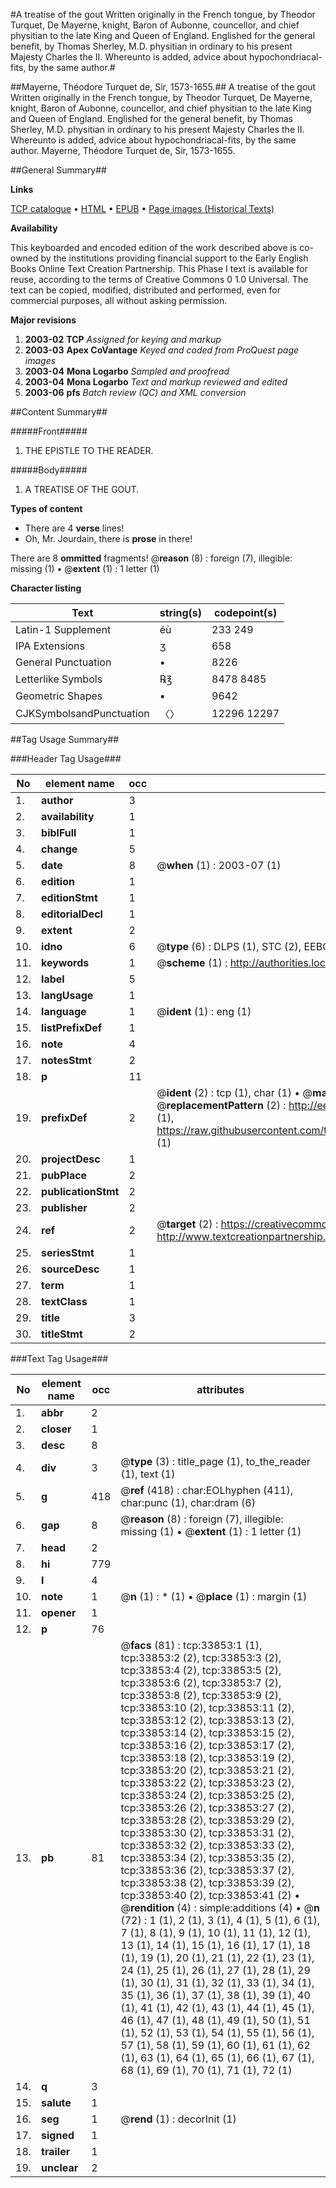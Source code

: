 #A treatise of the gout Written originally in the French tongue, by Theodor Turquet, De Mayerne, knight, Baron of Aubonne, councellor, and chief physitian to the late King and Queen of England. Englished for the general benefit, by Thomas Sherley, M.D. physitian in ordinary to his present Majesty Charles the II. Whereunto is added, advice about hypochondriacal-fits, by the same author.#

##Mayerne, Théodore Turquet de, Sir, 1573-1655.##
A treatise of the gout Written originally in the French tongue, by Theodor Turquet, De Mayerne, knight, Baron of Aubonne, councellor, and chief physitian to the late King and Queen of England. Englished for the general benefit, by Thomas Sherley, M.D. physitian in ordinary to his present Majesty Charles the II. Whereunto is added, advice about hypochondriacal-fits, by the same author.
Mayerne, Théodore Turquet de, Sir, 1573-1655.

##General Summary##

**Links**

[TCP catalogue](http://www.ota.ox.ac.uk/tcp/)  • 
[HTML](http://tei.it.ox.ac.uk/tcp/Texts-HTML/free/A50/A50389.html)  • 
[EPUB](http://tei.it.ox.ac.uk/tcp/Texts-EPUB/free/A50/A50389.epub) • 
[Page images (Historical Texts)](https://data.historicaltexts.jisc.ac.uk/view?pubId=eebo-99829414e&pageId=eebo-99829414e-33853-1)

**Availability**

This keyboarded and encoded edition of the
	       work described above is co-owned by the institutions
	       providing financial support to the Early English Books
	       Online Text Creation Partnership. This Phase I text is
	       available for reuse, according to the terms of Creative
	       Commons 0 1.0 Universal. The text can be copied,
	       modified, distributed and performed, even for
	       commercial purposes, all without asking permission.

**Major revisions**

1. __2003-02__ __TCP__ *Assigned for keying and markup*
1. __2003-03__ __Apex CoVantage__ *Keyed and coded from ProQuest page images*
1. __2003-04__ __Mona Logarbo__ *Sampled and proofread*
1. __2003-04__ __Mona Logarbo__ *Text and markup reviewed and edited*
1. __2003-06__ __pfs__ *Batch review (QC) and XML conversion*

##Content Summary##

#####Front#####

1. THE EPISTLE TO THE READER.

#####Body#####

1. A TREATISE OF THE GOUT.

**Types of content**

  * There are 4 **verse** lines!
  * Oh, Mr. Jourdain, there is **prose** in there!

There are 8 **ommitted** fragments! 
 @__reason__ (8) : foreign (7), illegible: missing (1)  •  @__extent__ (1) : 1 letter (1)

**Character listing**


|Text|string(s)|codepoint(s)|
|---|---|---|
|Latin-1 Supplement|éù|233 249|
|IPA  Extensions|ʒ|658|
|General Punctuation|•|8226|
|Letterlike Symbols|℞℥|8478 8485|
|Geometric Shapes|▪|9642|
|CJKSymbolsandPunctuation|〈〉|12296 12297|

##Tag Usage Summary##

###Header Tag Usage###

|No|element name|occ|attributes|
|---|---|---|---|
|1.|__author__|3||
|2.|__availability__|1||
|3.|__biblFull__|1||
|4.|__change__|5||
|5.|__date__|8| @__when__ (1) : 2003-07 (1)|
|6.|__edition__|1||
|7.|__editionStmt__|1||
|8.|__editorialDecl__|1||
|9.|__extent__|2||
|10.|__idno__|6| @__type__ (6) : DLPS (1), STC (2), EEBO-CITATION (1), PROQUEST (1), VID (1)|
|11.|__keywords__|1| @__scheme__ (1) : http://authorities.loc.gov/ (1)|
|12.|__label__|5||
|13.|__langUsage__|1||
|14.|__language__|1| @__ident__ (1) : eng (1)|
|15.|__listPrefixDef__|1||
|16.|__note__|4||
|17.|__notesStmt__|2||
|18.|__p__|11||
|19.|__prefixDef__|2| @__ident__ (2) : tcp (1), char (1)  •  @__matchPattern__ (2) : ([0-9\-]+):([0-9IVX]+) (1), (.+) (1)  •  @__replacementPattern__ (2) : http://eebo.chadwyck.com/downloadtiff?vid=$1&page=$2 (1), https://raw.githubusercontent.com/textcreationpartnership/Texts/master/tcpchars.xml#$1 (1)|
|20.|__projectDesc__|1||
|21.|__pubPlace__|2||
|22.|__publicationStmt__|2||
|23.|__publisher__|2||
|24.|__ref__|2| @__target__ (2) : https://creativecommons.org/publicdomain/zero/1.0/ (1), http://www.textcreationpartnership.org/docs/. (1)|
|25.|__seriesStmt__|1||
|26.|__sourceDesc__|1||
|27.|__term__|1||
|28.|__textClass__|1||
|29.|__title__|3||
|30.|__titleStmt__|2||


###Text Tag Usage###

|No|element name|occ|attributes|
|---|---|---|---|
|1.|__abbr__|2||
|2.|__closer__|1||
|3.|__desc__|8||
|4.|__div__|3| @__type__ (3) : title_page (1), to_the_reader (1), text (1)|
|5.|__g__|418| @__ref__ (418) : char:EOLhyphen (411), char:punc (1), char:dram (6)|
|6.|__gap__|8| @__reason__ (8) : foreign (7), illegible: missing (1)  •  @__extent__ (1) : 1 letter (1)|
|7.|__head__|2||
|8.|__hi__|779||
|9.|__l__|4||
|10.|__note__|1| @__n__ (1) : * (1)  •  @__place__ (1) : margin (1)|
|11.|__opener__|1||
|12.|__p__|76||
|13.|__pb__|81| @__facs__ (81) : tcp:33853:1 (1), tcp:33853:2 (2), tcp:33853:3 (2), tcp:33853:4 (2), tcp:33853:5 (2), tcp:33853:6 (2), tcp:33853:7 (2), tcp:33853:8 (2), tcp:33853:9 (2), tcp:33853:10 (2), tcp:33853:11 (2), tcp:33853:12 (2), tcp:33853:13 (2), tcp:33853:14 (2), tcp:33853:15 (2), tcp:33853:16 (2), tcp:33853:17 (2), tcp:33853:18 (2), tcp:33853:19 (2), tcp:33853:20 (2), tcp:33853:21 (2), tcp:33853:22 (2), tcp:33853:23 (2), tcp:33853:24 (2), tcp:33853:25 (2), tcp:33853:26 (2), tcp:33853:27 (2), tcp:33853:28 (2), tcp:33853:29 (2), tcp:33853:30 (2), tcp:33853:31 (2), tcp:33853:32 (2), tcp:33853:33 (2), tcp:33853:34 (2), tcp:33853:35 (2), tcp:33853:36 (2), tcp:33853:37 (2), tcp:33853:38 (2), tcp:33853:39 (2), tcp:33853:40 (2), tcp:33853:41 (2)  •  @__rendition__ (4) : simple:additions (4)  •  @__n__ (72) : 1 (1), 2 (1), 3 (1), 4 (1), 5 (1), 6 (1), 7 (1), 8 (1), 9 (1), 10 (1), 11 (1), 12 (1), 13 (1), 14 (1), 15 (1), 16 (1), 17 (1), 18 (1), 19 (1), 20 (1), 21 (1), 22 (1), 23 (1), 24 (1), 25 (1), 26 (1), 27 (1), 28 (1), 29 (1), 30 (1), 31 (1), 32 (1), 33 (1), 34 (1), 35 (1), 36 (1), 37 (1), 38 (1), 39 (1), 40 (1), 41 (1), 42 (1), 43 (1), 44 (1), 45 (1), 46 (1), 47 (1), 48 (1), 49 (1), 50 (1), 51 (1), 52 (1), 53 (1), 54 (1), 55 (1), 56 (1), 57 (1), 58 (1), 59 (1), 60 (1), 61 (1), 62 (1), 63 (1), 64 (1), 65 (1), 66 (1), 67 (1), 68 (1), 69 (1), 70 (1), 71 (1), 72 (1)|
|14.|__q__|3||
|15.|__salute__|1||
|16.|__seg__|1| @__rend__ (1) : decorInit (1)|
|17.|__signed__|1||
|18.|__trailer__|1||
|19.|__unclear__|2||
